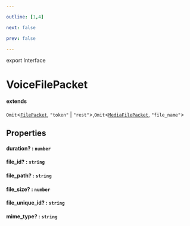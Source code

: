 ```yaml
---

outline: [1,4]

next: false

prev: false

---
```


export Interface
# VoiceFilePacket
#### extends
 `Omit`<[`FilePacket`](./FilePacket.md), `"token"` \| `"rest"`>,`Omit`<[`MediaFilePacket`](./MediaFilePacket.md), `"file_name"`>

## Properties

#### duration? : `number`

#### file_id? : `string`

#### file_path? : `string`

#### file_size? : `number`

#### file_unique_id? : `string`

#### mime_type? : `string`
